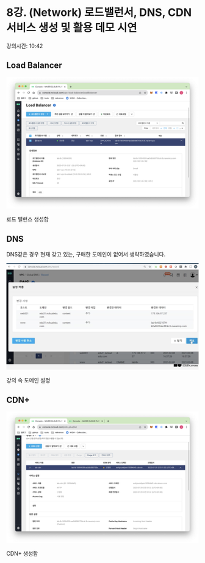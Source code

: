 # 8강. (Network) 로드밸런서, DNS, CDN 서비스 생성 및 활용 데모 시연

강의시간: 10:42

## Load Balancer

![Untitled](8%E1%84%80%E1%85%A1%E1%86%BC%20(Network)%20%E1%84%85%E1%85%A9%E1%84%83%E1%85%B3%E1%84%87%E1%85%A2%E1%86%AF%E1%84%85%E1%85%A5%E1%86%AB%E1%84%89%E1%85%A5,%20DNS,%20CDN%20%E1%84%89%E1%85%A5%E1%84%87%E1%85%B5%E1%84%89%E1%85%B3%20%E1%84%89%E1%85%A2%E1%86%BC%E1%84%89%E1%85%A5%20b95d4cdf975a471c89970cf7612b83db/Untitled.png)

로드 밸런스 생성함

## DNS

DNS같은 경우 현재 갖고 있는, 구매한 도메인이 없어서 생략하였습니다.

![Untitled](8%E1%84%80%E1%85%A1%E1%86%BC%20(Network)%20%E1%84%85%E1%85%A9%E1%84%83%E1%85%B3%E1%84%87%E1%85%A2%E1%86%AF%E1%84%85%E1%85%A5%E1%86%AB%E1%84%89%E1%85%A5,%20DNS,%20CDN%20%E1%84%89%E1%85%A5%E1%84%87%E1%85%B5%E1%84%89%E1%85%B3%20%E1%84%89%E1%85%A2%E1%86%BC%E1%84%89%E1%85%A5%20b95d4cdf975a471c89970cf7612b83db/Untitled%201.png)

강의 속 도메인 설정

## CDN+

![Untitled](8%E1%84%80%E1%85%A1%E1%86%BC%20(Network)%20%E1%84%85%E1%85%A9%E1%84%83%E1%85%B3%E1%84%87%E1%85%A2%E1%86%AF%E1%84%85%E1%85%A5%E1%86%AB%E1%84%89%E1%85%A5,%20DNS,%20CDN%20%E1%84%89%E1%85%A5%E1%84%87%E1%85%B5%E1%84%89%E1%85%B3%20%E1%84%89%E1%85%A2%E1%86%BC%E1%84%89%E1%85%A5%20b95d4cdf975a471c89970cf7612b83db/Untitled%202.png)

CDN+ 생성함